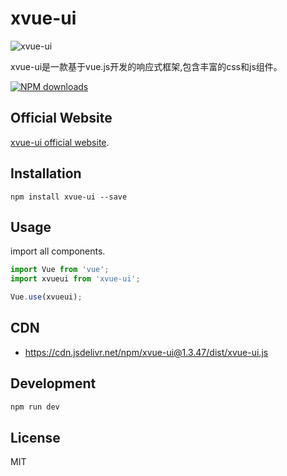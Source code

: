 # xvue-ui

![xvue-ui](https://www.xvue.cn/dist/static/img/xvue-ui.dd56c7b.png "xvue-ui logo")  

xvue-ui是一款基于vue.js开发的响应式框架,包含丰富的css和js组件。

[![NPM downloads](https://img.shields.io/npm/dm/xvue-ui.svg)](https://www.npmjs.com/package/xvue-ui)

## Official Website
[xvue-ui official website](http://www.xvue.cn).

## Installation

```shell
npm install xvue-ui --save
```

## Usage

import all components.

``` javascript
import Vue from 'vue';
import xvueui from 'xvue-ui';

Vue.use(xvueui);
```

## CDN
* https://cdn.jsdelivr.net/npm/xvue-ui@1.3.47/dist/xvue-ui.js

## Development
``` bash
npm run dev
```

## License
MIT